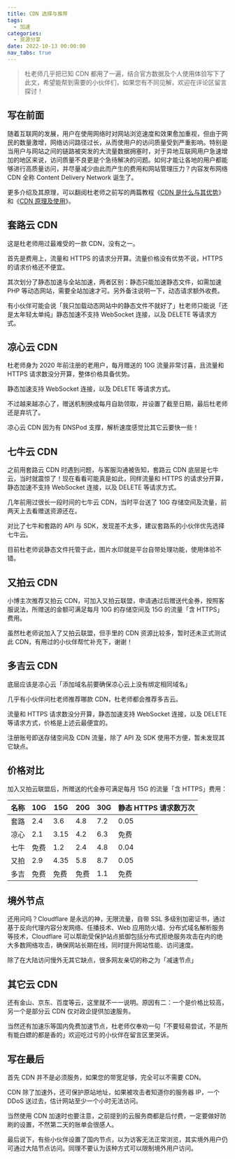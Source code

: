 ```yaml
---
title: CDN 选择与推荐
tags:
  - 加速
categories:
  - 资源分享
date: 2022-10-13 00:00:00
nav_tabs: true
---
```


> 杜老师几乎把已知 CDN 都用了一遍，结合官方数据及个人使用体验写下了此文，希望能帮到需要的小伙伴们，如果您有不同见解，欢迎在评论区留言探讨！

<!-- more -->

## 写在前面

随着互联网的发展，用户在使用网络时对网站浏览速度和效果愈加重视，但由于网民的数量激增，网络访问路径过长，从而使用户的访问质量受到严重影响。特别是当用户与网站之间的链路被突发的大流量数据拥塞时，对于异地互联网用户急速增加的地区来说，访问质量不良更是个急待解决的问题。如何才能让各地的用户都能够进行高质量访问，并尽量减少由此而产生的费用和网站管理压力？内容发布网络 CDN 全称 Content Delivery Network 诞生了。

更多介绍及其原理，可以翻阅杜老师之前写的两篇教程《[CDN 是什么与其优势](https://dusays.com/188/)》和《[CDN 原理及使用](https://dusays.com/209/)》。

## 套路云 CDN

这是杜老师用过最难受的一款 CDN，没有之一。

首先是费用上，流量和 HTTPS 的请求分开算。流量价格没有优势不说，HTTPS 的请求价格还不便宜。

其次划分了静态加速与全站加速，两者区别：静态只能加速静态文件，如需加速 PHP 等动态网站，需要全站加速才可。另外备注说明一下，动态请求额外收费。

有小伙伴可能会说「我只加载动态网站中的静态文件不就好了」杜老师只能说「还是太年轻太单纯」静态加速不支持 WebSocket 连接，以及 DELETE 等请求方式。

## 凉心云 CDN

杜老师身为 2020 年前注册的老用户，每月赠送的 10G 流量非常讨喜，且流量和 HTTPS 请求数没分开算，整体价格具备优势。

静态加速支持 WebSocket 连接，以及 DELETE 等请求方式。

不过越来越凉心了，赠送机制换成每月自助领取，并设置了截至日期，最后杜老师还是弃坑了。

凉心云 CDN 因为有 DNSPod 支撑，解析速度感觉比其它云要快一些！

## 七牛云 CDN

之前用套路云 CDN 时遇到问题，与客服沟通被告知，套路云 CDN 底层是七牛云，当时就震惊了！现在看看可能真是如此，同样流量和 HTTPS 的请求分开算，静态加速不支持 WebSocket 连接，以及 DELETE 等请求方式。

几年前用过很长一段时间的七牛云 CDN，当时平台送了 10G 存储空间及流量，前两天上去看赠送资源还在。

对比了七牛和套路的 API 与 SDK，发现差不太多，建议套路系的小伙伴优先选择七牛云。

目前杜老师说静态文件托管于此，图片水印就是平台自带处理功能，使用体验不错。

## 又拍云 CDN

小博主次推荐又拍云 CDN，可加入又拍云联盟，申请通过后赠送代金券，按照客服说法，所赠送的金额可满足每月 10G 的存储空间及 15G 的流量「含 HTTPS」费用。

虽然杜老师说加入了又拍云联盟，但手里的 CDN 资源比较多，暂时还未正式测试此 CDN，有用过的小伙伴帮忙补充下，谢谢！

## 多吉云 CDN

底层应该是凉心云「添加域名前要确保凉心云上没有绑定相同域名」

几乎有小伙伴问杜老师推荐哪款 CDN，杜老师都会推荐多吉云。

流量和 HTTPS 请求数没分开算，静态加速支持 WebSocket 连接，以及 DELETE 等请求方式，价格是上述云最便宜的。

注册账号即送存储空间及 CDN 流量，除了 API 及 SDK 使用不方便，暂未发现其它缺点。

## 价格对比

加入又拍云联盟后，所赠送的代金券可满足每月 15G 的流量「含 HTTPS」费用：

| 名称 | 10G | 15G | 20G | 30G | 静态 HTTPS 请求数万次 |
| - | - | - | - | - | - |
| 套路 | 2.4 | 3.6 | 4.8 | 7.2 | 0.05 |
| 凉心 | 2.1 | 3.15 | 4.2 | 6.3 | 免费 |
| 七牛 | 免费 | 1.2 | 2.4 | 4.8 | 0.04 |
| 又拍 | 2.9 | 4.35 | 5.8 | 8.7 | 0.05 |
| 多吉 | 免费 | 免费 | 免费 | 1.1 | 免费 |

## 境外节点

还用问吗？Cloudflare 是永远的神，无限流量，自带 SSL 多级别加密证书，通过基于反向代理内容分发网络、任播技术、Web 应用防火墙、分布式域名解析服务等技术，Cloudflare 可以帮助受保护站点抵御包括分布式拒绝服务攻击在内的绝大多数网络攻击，确保网站长期在线，同时提升网站性能、访问速度。

除了在大陆访问慢外无其它缺点，很多网友亲切的称之为「减速节点」

## 其它云 CDN

还有金山、京东、百度等云，这里就不一一说明。原因有二：一个是价格比较高，另一个是部分云 CDN 仅对政企提供加速服务。

当然还有加速乐等国内免费加速节点，杜老师仅奉劝一句「不要轻易尝试，不是所有能白嫖的都是香的」欢迎吃过亏的小伙伴在留言区里哭诉。

## 写在最后

首先 CDN 并不是必须服务，如果您的带宽足够，完全可以不需要 CDN。

CDN 除了加速外，还可保护原站地址，如果被攻击者知道你的服务器 IP，一个 DDoS 送过去，估计网站至少一个小时无法访问。

当然使用 CDN 加速时也要注意，之前提到的云服务商都是后付费，一定要做好防刷的设置，不然第二天的账单会很感人。

最后说下，有些小伙伴设置了国内节点，以为访客无法正常浏览，其实境外用户仍可通过大陆节点访问。同理不要认为该种方式可以限制境外用户访问。